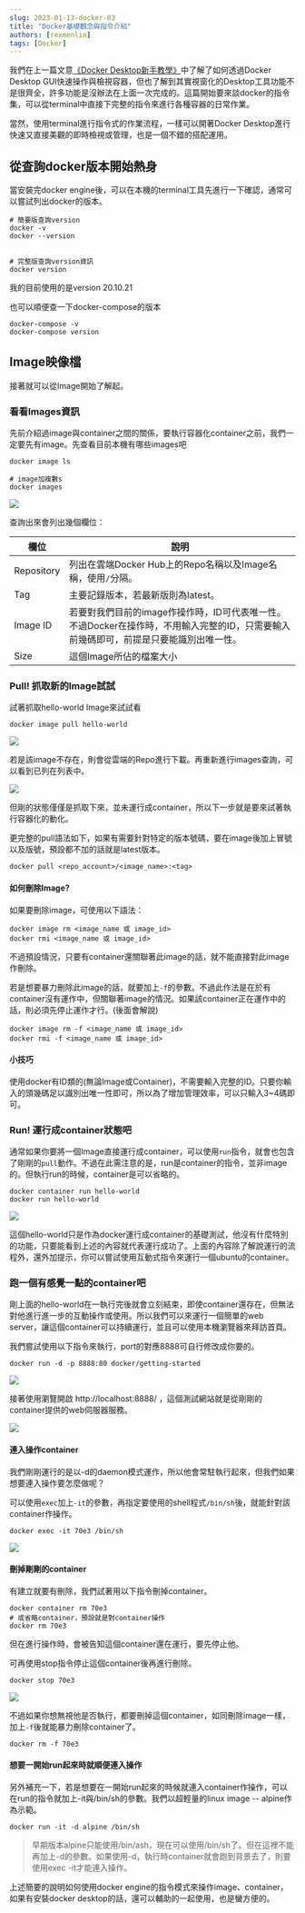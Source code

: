 ```yaml
---
slug: 2023-01-13-docker-03
title: "Docker基礎觀念與指令介紹"
authors: [rexmenlin]
tags: [Docker]
---
```


我們在上一篇文意[《Docker Desktop新手教學》](/blog/2023-01-12-docker-02)中了解了如何透過Docker Desktop GUI快速操作與檢視容器，但也了解到其實視窗化的Desktop工具功能不是很齊全，許多功能是沒辦法在上面一次完成的。這篇開始要來談docker的指令集，可以從terminal中直接下完整的指令來進行各種容器的日常作業。

當然，使用terminal進行指令式的作業流程，一樣可以開著Docker Desktop進行快速又直接美觀的即時檢視或管理，也是一個不錯的搭配運用。

## 從查詢docker版本開始熱身

當安裝完docker engine後，可以在本機的terminal工具先進行一下確認，通常可以嘗試列出docker的版本。

```docker
# 簡要版查詢version
docker -v
docker --version


# 完整版查詢version資訊
docker version
```

我的目前使用的是version 20.10.21

也可以順便查一下docker-compose的版本

```git
docker-compose -v
docker-compose version
```

## Image映像檔

接著就可以從Image開始了解起。

### 看看Images資訊

先前介紹過image與container之間的關係，要執行容器化container之前，我們一定要先有image。先查看目前本機有哪些images吧

```docker
docker image ls

# image加複數s
docker images
```

![](assets/2023-01-13-18-42-59-image.png)

查詢出來會列出幾個欄位：

| 欄位         | 說明                                                                         |
| ---------- | -------------------------------------------------------------------------- |
| Repository | 列出在雲端Docker Hub上的Repo名稱以及Image名稱，使用`/`分隔。                                  |
| Tag        | 主要記錄版本，若最新版則為latest。                                                       |
| Image ID   | 若要對我們目前的image作操作時，ID可代表唯一性。不過Docker在操作時，不用輸入完整的ID，只需要輸入前幾碼即可，前提是只要能識別出唯一性。 |
| Size       | 這個Image所佔的檔案大小                                                             |

### Pull! 抓取新的Image試試

試著抓取hello-world Image來試試看

```docker
docker image pull hello-world
```

![](assets/2023-01-13-18-50-56-image.png)

若是該image不存在，則會從雲端的Repo進行下載。再重新進行images查詢，可以看到已列在列表中。

![](assets/2023-01-13-18-51-47-image.png)

但剛的狀態僅僅是抓取下來，並未運行成container，所以下一步就是要來試著執行容器化的動化。

更完整的pull語法如下，如果有需要針對特定的版本號碼，要在image後加上冒號以及版號，預設都不加的話就是latest版本。

```docker
docker pull <repo_account>/<image_name>:<tag>
```

#### 如何刪除Image?

如果要刪除image，可使用以下語法：

```docker
docker image rm <image_name 或 image_id>
docker rmi <image_name 或 image_id>
```

不過預設情況，只要有container還關聯著此image的話，就不能直接對此image作刪除。

若是想要暴力刪除此image的話，就要加上`-f`的參數。不過此作法是在於有container沒有運作中，但關聯著image的情況。如果該container正在運作中的話，則必須先停止運作才行。(後面會解說)

```docker
docker image rm -f <image_name 或 image_id>
docker rmi -f <image_name 或 image_id>
```

#### 小技巧

使用docker有ID類的(無論Image或Container)，不需要輸入完整的ID。只要你輸入的頭幾碼足以識別出唯一性即可，所以為了增加管理效率，可以只輸入3~4碼即可。

### Run! 運行成container狀態吧

通常如果你要將一個Image直接運行成container，可以使用`run`指令，就會也包含了剛剛的`pull`動作。不過在此需注意的是，run是container的指令，並非image的。但執行run的時候，container是可以省略的。

```docker
docker container run hello-world
docker run hello-world
```

![](assets/2023-01-13-18-57-49-image.png)

這個hello-world只是作為docker運行成container的基礎測試，他沒有什麼特別的功能，只要能看到上述的內容就代表運行成功了。上面的內容除了解說運行的流程外，還外加提示，你可以嘗試使用互動式指令來運行一個ubuntu的container。

### 跑一個有感覺一點的container吧

剛上面的hello-world在一執行完後就會立刻結束，即使container還存在，但無法對他進行進一步的互動操作或使用。所以我們可以來運行一個簡單的web server，讓這個container可以持續運行，並且可以使用本機瀏覽器來拜訪首頁。

我們嘗試使用以下指令來執行，port的對應8888可自行修改成你要的。

```docker
docker run -d -p 8888:80 docker/getting-started
```

![](assets/2023-01-13-23-11-26-image.png)

接著使用瀏覽開啟 http://localhost:8888/ ，這個測試網站就是從剛剛的container提供的web伺服器服務。

![](assets/2023-01-13-23-12-38-image.png)

#### 連入操作container

我們剛剛運行的是以-d的daemon模式運作，所以他會常駐執行起來，但我們如果想要連入操作要怎麼做呢？

可以使用`exec`加上`-it`的參數，再指定要使用的shell程式`/bin/sh`後，就能針對該container作操作。

```docker
docker exec -it 70e3 /bin/sh
```

![](assets/2023-01-13-23-20-50-image.png)

#### 刪掉剛剛的container

有建立就要有刪除，我們試著用以下指令刪掉container。

```docker
docker container rm 70e3
# 或省略container，預設就是對container操作
docker rm 70e3
```

但在進行操作時，會被告知這個container還在運行，要先停止他。

可再使用stop指令停止這個container後再進行刪除。

```docker
docker stop 70e3
```

![](assets/2023-01-13-23-25-09-image.png)

不過如果你想無視他是否執行，都要刪掉這個container，如同刪除image一樣，加上`-f`後就能暴力刪除container了。

```docker
docker rm -f 70e3
```

#### 想要一開始run起來時就順便連入操作

另外補充一下，若是想要在一開始run起來的時候就連入container作操作，可以在run的指令就加上-it與/bin/sh的參數。我們以超輕量的linux image -- alpine作為示範。

```docker
docker run -it -d alpine /bin/sh
```

> 早期版本alpine只能使用/bin/ash，現在可以使用/bin/sh了。但在這裡不能再加上-d的參數。如果使用-d，執行時container就會跑到背景去了，則要使用exec -it才能連入操作。

上述簡要的說明如何使用docker engine的指令模式來操作image、container，如果有安裝docker desktop的話，還可以輔助的一起使用，也是蠻方便的。
